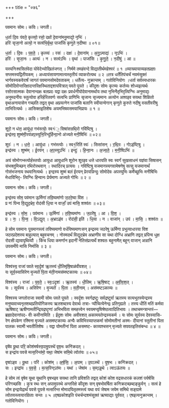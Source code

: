+++
title = "०७६"

+++


पवमानः सोमः। कविः। जगती।

ध॒र्ता दि॒वः प॑वते॒ कृत्व्यो॒ रसो॒ दक्षो॑ दे॒वाना॑मनु॒माद्यो॒ नृभिः॑ ।  
हरिः॑ सृजा॒नो अत्यो॒ न सत्व॑भि॒र्वृथा॒ पाजां॑सि कृणुते न॒दीष्वा ॥ ०१॥

ध॒र्ता । दि॒वः । प॒व॒ते॒ । कृत्व्यः॑ । रसः॑ । दक्षः॑ । दे॒वाना॑म् । अ॒नु॒ऽमाद्यः॑ । नृऽभिः॑ ।  
हरिः॑ । सृ॒जा॒नः । अत्यः॑ । न । सत्व॑ऽभिः । वृथा॑ । पाजां॑सि । कृ॒णु॒ते॒ । न॒दीषु॑ । आ ॥

यस्यनिःश्वसितंवेदा योवेदेभ्योखिलंजगत् । निर्ममे तमहंवन्दे विद्यातीर्थमहेश्वरं ॥ १ ॥व्याख्यायाव्यहतप्रज्ञाः सप्तमस्यद्वितीयकम् । अध्यायंसायणामात्यस्तृतीयं व्याकरोत्यथ ॥ २ ॥तत्र धर्तेतिपंचर्चं नवमंसूक्तं भार्गवस्यकवेरार्षं जागतं पवमानसोमदेवताकम् । धर्तेत्य- नुक्रान्तम् । गतोविनियोगः ।धर्ता सर्वस्यधारकः सोमोदिवोन्तरिक्षादन्तरिक्षस्थिताद्दशापवित्रात् पवते पूयते । कीदृशः सोमः कृत्व्यः कर्तव्यः शोध्यइत्यर्थः रसोरसात्मकः देवानान्दक्षः बलप्रदः यद्वा दक्षः प्रवर्धनीयोदेवानामर्थाय तथा नृभिर्नेतृभिरृत्विग्भिः अनुमाद्यः अनुमदनीयः स्तुत्योवा हरिर्हरितवर्णः सत्वभिः प्राणिभिः सृजानः सृज्यमानः अत्योन अश्वइव सयथा शिक्षितो वृथाअनायासेन गच्छति तद्वत् वृथा अप्रयत्नेन पाजांसि बलानि स्वीयान्वेगान् कृणुते कुरुते नदीषु वसतीवरीषु ताभिरित्यर्थः । आसिक्तइतिशेषः अयमभिषवसमयाभिप्रायः ॥ १ ॥

पवमानः सोमः। कविः। जगती।

शूरो॒ न ध॑त्त॒ आयु॑धा॒ गभ॑स्त्योः॒ स्व१॑ः॒ सिषा॑सन्रथि॒रो गवि॑ष्टिषु ।  
इन्द्र॑स्य॒ शुष्म॑मी॒रय॑न्नप॒स्युभि॒रिन्दु॑र्हिन्वा॒नो अ॑ज्यते मनी॒षिभिः॑ ॥ ०२॥

शूरः॑ । न । ध॒त्ते॒ । आयु॑धा । गभ॑स्त्योः । स्व१॒॑रिति॑ स्वः॑ । सिसा॑सन् । र॒थि॒रः । गोऽइ॑ष्टिषु ।  
इन्द्र॑स्य । शुष्म॑म् । ई॒रय॑न् । अ॒प॒स्युऽभिः॑ । इन्दुः॑ । हि॒न्वा॒नः । अ॒ज्य॒ते॒ । म॒नी॒षिऽभिः॑ ॥

अयं सोमोगभ्स्त्योर्हस्तयोः आयुधा आयुधानि शूरोन शूरइव धत्ते धारयति स्वः स्वर्गं सुखसाधनं यज्ञंवा सिषासन् संभक्तुमिच्छन् रथिरोरथवान् । रथादिरच् प्रत्ययः । गविष्टिषु यजमानस्यगवामेषणेषु सत्सु यजमानार्थं गोसंभजनाय रथवानित्यर्थः । इन्द्रस्य शुष्मं बलं ईरयन् प्रेरयन्निन्दुः सोमोदेवः अपस्युभिः कर्मेच्छुभिः मनीषिभिः मेधाविभिरृ- त्विग्भिः हिन्वानः प्रेर्यमाणः अज्यते गोभिः ॥ २ ॥

पवमानः सोमः। कविः। जगती।

इन्द्र॑स्य सोम॒ पव॑मान ऊ॒र्मिणा॑ तवि॒ष्यमा॑णो ज॒ठरे॒ष्वा वि॑श ।  
प्र णः॑ पिन्व वि॒द्युद॒भ्रेव॒ रोद॑सी धि॒या न वाजाँ॒ उप॑ मासि॒ शश्व॑तः ॥ ०३॥

इन्द्र॑स्य । सो॒म॒ । पव॑मानः । ऊ॒र्मिणा॑ । त॒वि॒ष्यमा॑णः । ज॒ठरे॑षु । आ । वि॒श॒ ।  
प्र । नः॒ । पि॒न्व॒ । वि॒ऽद्युत् । अ॒भ्राऽइ॑व । रोद॑सी॒ इति॑ । धि॒या । न । वाजा॑न् । उप॑ । मा॒सि॒ । शश्व॑तः ॥

हे सोम पवमानः पूयमानस्त्वं तविष्यमाणो वर्धयिष्यमाणःसन् इन्द्रस्य जठरेषु ऊर्मिणा प्रभूत्याधारया विश जठरप्रदेशस्य बाहुल्यात् बहुवचनम् । नोस्मदर्थं विद्युदभ्रेव अभ्राणीव सा यथा दोग्धि अभ्राणि तद्वत् प्रपिन्व धुक्ष रोदसी द्यावापृथिव्यौ । किंच धिया कमर्णान इदानीं नेतिसंप्रत्यर्थे शश्वतः बहुनामैत् बहून् वाजान् अन्नानि उपसमीपे मासि निर्मासि ॥ ३ ॥

पवमानः सोमः। कविः। जगती।

विश्व॑स्य॒ राजा॑ पवते स्व॒र्दृश॑ ऋ॒तस्य॑ धी॒तिमृ॑षि॒षाळ॑वीवशत् ।  
यः सूर्य॒स्यासि॑रेण मृ॒ज्यते॑ पि॒ता म॑ती॒नामस॑मष्टकाव्यः ॥ ०४॥

विश्व॑स्य । राजा॑ । प॒व॒ते॒ । स्वः॒ऽदृशः॑ । ऋ॒तस्य॑ । धी॒तिम् । ऋ॒षि॒षाट् । अ॒वी॒व॒श॒त् ।  
यः । सूर्य॑स्य । असि॑रेण । मृ॒ज्यते॑ । पि॒ता । म॒ती॒नाम् । अस॑मष्टऽकाव्यः ॥

विश्वस्य जगतोराजा स्वामी सोमः पवते पूयते । स्वर्दृशः स्वर्गद्रष्टुः सर्वद्रष्टुर्वा ऋतस्य सत्यभूतस्येन्द्रस्य मनुष्यवाच्यनृतशब्दप्रतियोगिकस्य ऋतशब्दस्य देवार्थः तत्रा- प्यौचित्येनेन्द्रः प्रतिगृह्यते । तस्य धीतिं मतिं कर्मवा ऋषिषाट् ऋषीणामतीन्द्रियद्रष्टृणां अभिभविता समहत्त्वेन स्वयमप्यृषिश्रेष्ठत्वादितिभावः । तथाचमन्त्रान्तरं—ब्रह्मादेवानांपद- वीः कवीनामिति । ईदृशः सोमः अवीवशत् अकामयतेन्द्रस्यकर्म । यः सोमः सूर्यस्य देवस्यासि- रेण क्षेपकेण रश्मिना मृज्यते असमष्टकाव्यः अन्यैः कविभिरव्याप्तकर्मा सोमोमतीनां अस्म- दीयानां स्तुतीनां पिता पालकः स्वामी भवतीतिशेषः । यद्वा योमतीनां पिता असमष्ट- काव्यश्चसन् मृज्यते सपवतइतिसंबन्धः ॥ ४ ॥

पवमानः सोमः। कविः। जगती।

वृषे॑व यू॒था परि॒ कोश॑मर्षस्य॒पामु॒पस्थे॑ वृष॒भः कनि॑क्रदत् ।  
स इन्द्रा॑य पवसे मत्स॒रिन्त॑मो॒ यथा॒ जेषा॑म समि॒थे त्वोत॑यः ॥ ०५॥

वृषा॑ऽइव । यू॒था । परि॑ । कोश॑म् । अ॒र्ष॒सि॒ । अ॒पाम् । उ॒पऽस्थे॑ । वृ॒ष॒भः । कनि॑क्रदत् ।  
सः । इन्द्रा॑य । प॒व॒से॒ । म॒त्स॒रिन्ऽत॑मः । यथा॑ । जेषा॑म । स॒म्ऽइ॒थे । त्वाऽऊ॑तयः ॥

हे सोम त्वं वृषेव यूथा यूथानि वृषभइव सयथा तानि प्रविशति तद्वत् कोशं कोश वद्रसधारकं कलशं पर्यर्षसि परिगच्छसि । कुत्र स्थः सन् अपामुपस्थे अन्तरिक्षे कीदृशः सन् वृषभोवर्षिता कनिक्रदच्छब्दङ्कुर्वन् । सत्वं हे सोम इन्द्रायेद्रार्थं पवसे पूयसे मत्सरिन्त मोमादयितृतमस्त्वं यथा वयं जेषाम जयेम समिथे सङ्ग्रामे त्वोतयस्त्वयारक्षिताः सन्तः ॥ ५ ॥एषप्रकोशइति पंचर्चन्दशमंसूक्तं ऋष्याद्याः पूर्ववत् । एषइत्यनुक्रान्तम् । गतोविनियोगः ।